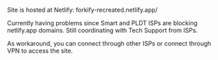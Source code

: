 Site is hosted at Netlify: forkify-recreated.netlify.app/

Currently having problems since Smart and PLDT ISPs are blocking netlify.app domains. Still coordinating with Tech Support from ISPs.

As workaround, you can connect through other ISPs or connect through VPN to access the site.
